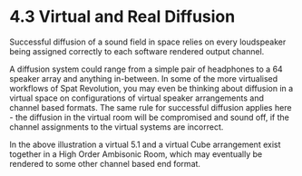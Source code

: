 # 4.3 Virtual and Real Diffusion

Successful diffusion of a sound field in space relies on every loudspeaker being assigned correctly to each software rendered output channel.

A diffusion system could range from a simple pair of headphones to a 64 speaker
array and anything in-between. In some of the more virtualised workflows of Spat
Revolution, you may even be thinking about diffusion in a virtual space on configurations of virtual speaker arrangements and channel based formats. The same rule
for successful diffusion applies here - the diffusion in the virtual room will be compromised and sound off, if the channel assignments to the virtual systems are incorrect.

In the above illustration a virtual 5.1 and a virtual Cube arrangement exist together
in a High Order Ambisonic Room, which may eventually be rendered to some other channel based end format.

